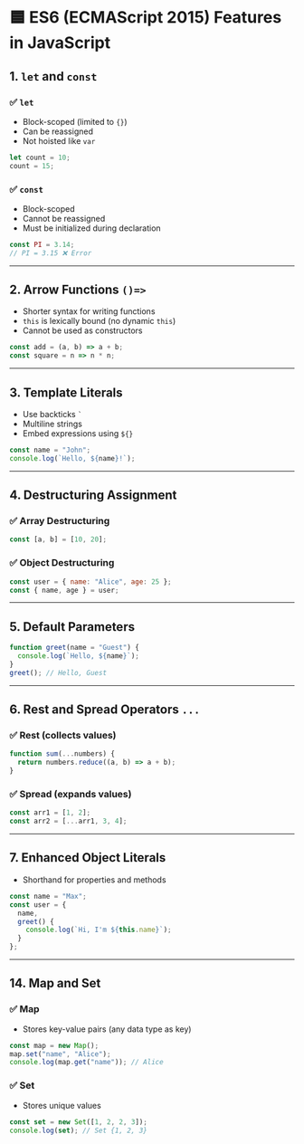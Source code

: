# 🟦 ES6 (ECMAScript 2015) Features in JavaScript

## 1. `let` and `const`

### ✅ `let`

* Block-scoped (limited to `{}`)
* Can be reassigned
* Not hoisted like `var`

```js
let count = 10;
count = 15;
```

### ✅ `const`

* Block-scoped
* Cannot be reassigned
* Must be initialized during declaration

```js
const PI = 3.14;
// PI = 3.15 ❌ Error
```

---

## 2. Arrow Functions `()=>`

* Shorter syntax for writing functions
* `this` is lexically bound (no dynamic `this`)
* Cannot be used as constructors

```js
const add = (a, b) => a + b;
const square = n => n * n;
```

---

## 3. Template Literals

* Use backticks `` ` ``
* Multiline strings
* Embed expressions using `${}`

```js
const name = "John";
console.log(`Hello, ${name}!`);
```

---

## 4. Destructuring Assignment

### ✅ Array Destructuring

```js
const [a, b] = [10, 20];
```

### ✅ Object Destructuring

```js
const user = { name: "Alice", age: 25 };
const { name, age } = user;
```

---

## 5. Default Parameters

```js
function greet(name = "Guest") {
  console.log(`Hello, ${name}`);
}
greet(); // Hello, Guest
```

---

## 6. Rest and Spread Operators `...`

### ✅ Rest (collects values)

```js
function sum(...numbers) {
  return numbers.reduce((a, b) => a + b);
}
```

### ✅ Spread (expands values)

```js
const arr1 = [1, 2];
const arr2 = [...arr1, 3, 4];
```

---

## 7. Enhanced Object Literals

* Shorthand for properties and methods

```js
const name = "Max";
const user = {
  name,
  greet() {
    console.log(`Hi, I'm ${this.name}`);
  }
};
```

---


## 14. Map and Set

### ✅ Map

* Stores key-value pairs (any data type as key)

```js
const map = new Map();
map.set("name", "Alice");
console.log(map.get("name")); // Alice
```

### ✅ Set

* Stores unique values

```js
const set = new Set([1, 2, 2, 3]);
console.log(set); // Set {1, 2, 3}
```

